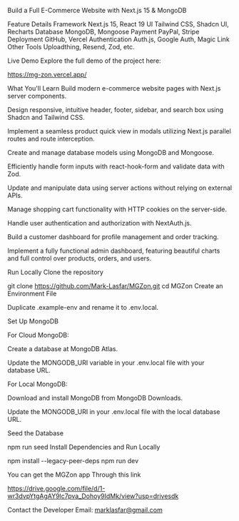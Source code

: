 Build a Full E-Commerce Website with Next.js 15 & MongoDB

Feature Details
Framework Next.js 15, React 19
UI Tailwind CSS, Shadcn UI, Recharts
Database MongoDB, Mongoose
Payment PayPal, Stripe
Deployment GitHub, Vercel
Authentication Auth.js, Google Auth, Magic Link
Other Tools Uploadthing, Resend, Zod, etc.

Live Demo
Explore the full demo of the project here:

https://mg-zon.vercel.app/

What You'll Learn
Build modern e-commerce website pages with Next.js server components.

Design responsive, intuitive header, footer, sidebar, and search box using Shadcn and Tailwind CSS.

Implement a seamless product quick view in modals utilizing Next.js parallel routes and route interception.

Create and manage database models using MongoDB and Mongoose.

Efficiently handle form inputs with react-hook-form and validate data with Zod.

Update and manipulate data using server actions without relying on external APIs.

Manage shopping cart functionality with HTTP cookies on the server-side.

Handle user authentication and authorization with NextAuth.js.

Build a customer dashboard for profile management and order tracking.

Implement a fully functional admin dashboard, featuring beautiful charts and full control over products, orders, and users.

Run Locally
Clone the repository

git clone https://github.com/Mark-Lasfar/MGZon.git
cd MGZon
Create an Environment File

Duplicate .example-env and rename it to .env.local.

Set Up MongoDB

For Cloud MongoDB:

Create a database at MongoDB Atlas.

Update the MONGODB_URI variable in your .env.local file with your database URL.

For Local MongoDB:

Download and install MongoDB from MongoDB Downloads.

Update the MONGODB_URI in your .env.local file with the local database URL.

Seed the Database


npm run seed
Install Dependencies and Run Locally

npm install --legacy-peer-deps
npm run dev


You can get the MGZon app 
Through this link 

https://drive.google.com/file/d/1-wr3dvpYtgAgAY9lc7pva_Dohoy9IdMk/view?usp=drivesdk

Contact the Developer
Email: marklasfar@gmail.com
